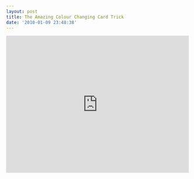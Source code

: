 ```yaml
---
layout: post
title: The Amazing Colour Changing Card Trick
date: '2010-01-09 23:48:38'
---
```



<iframe allowfullscreen="" frameborder="0" height="375" src="http://www.youtube.com/embed/voAntzB7EwE?feature=oembed" width="500"></iframe>


